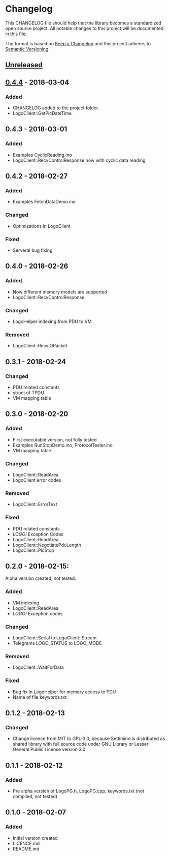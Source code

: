 # Changelog
This CHANGELOG file should help that the library becomes a standardized open source project. All notable changes to this project will be documented in this file.

The format is based on [Keep a Changelog](http://keepachangelog.com/en/1.0.0/)
and this project adheres to [Semantic Versioning](http://semver.org/spec/v2.0.0.html).

## [Unreleased]

## [0.4.4] - 2018-03-04
### Added
- CHANGELOG added to the project folder.
- LogoClient::GetPlcDateTime

## 0.4.3 - 2018-03-01
### Added
- Examples CyclicReading.ino
- LogoClient::RecvControlResponse now with cyclic data reading

## 0.4.2 - 2018-02-27
### Added
- Examples FetchDataDemo.ino 

### Changed
- Optimizations in LogoClient

### Fixed
- Serveral bug fixing

## 0.4.0 - 2018-02-26
### Added
- Now different memory models are supported
- LogoClient::RecvControlResponse

### Changed
- LogoHelper indexing from PDU to VM

### Removed
- LogoClient::RecvIOPacket

## 0.3.1 - 2018-02-24
### Changed
- PDU related constants
- struct of TPDU
- VM mapping table

## 0.3.0 - 2018-02-20
### Added
- First executable version, not fully tested
- Examples RunStopDemo.ino, ProtocolTester.ino
- VM mapping table

### Changed
- LogoClient::ReadArea
- LogoClient error codes

### Removed
- LogoClient::ErrorText

### Fixed
- PDU related constants
- _LOGO!_ Exception Codes
- LogoClient::ReadArea
- LogoClient::NegotiatePduLength
- LogoClient::PlcStop

## 0.2.0 - 2018-02-15:
Alpha version created, not tested.
### Added
- VM indexing
- LogoClient::ReadArea
- _LOGO!_ Exception codes

### Changed
- LogoClient::Serial to LogoClient::Stream
- Telegrams LOGO\_STATUS to LOGO\_MODE

### Removed 
- LogoClient::WaitForData

### Fixed
- Bug fix in LogoHelper for memory access to PDU
- Name of file keywords.txt

## 0.1.2 - 2018-02-13
### Changed
- Change licence from MIT to GPL-3.0, because Settimino is distributed as shared library with full source code under GNU Library or Lesser General Public License version 3.0

## 0.1.1 - 2018-02-12
### Added
- Pre alpha version of LogoPG.h, LogoPG.cpp, keywords.txt (not compiled, not tested)

## 0.1.0 - 2018-02-07
### Added
- Initial version created
- LICENCE.md
- README.md

[Unreleased]: https://github.com/brickpool/logo/compare/v0.4.3...HEAD
[0.4.4]: https://github.com/olivierlacan/keep-a-changelog/compare/v0.4.4...v0.4.3


